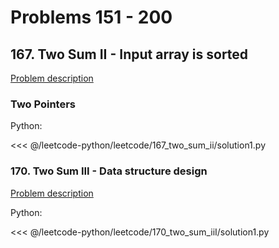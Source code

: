 # Problems 151 - 200

## 167. Two Sum II - Input array is sorted

[Problem description](https://leetcode.com/problems/two-sum-ii-input-array-is-sorted/)

### Two Pointers

Python:

<<< @/leetcode-python/leetcode/167_two_sum_ii/solution1.py

### 170. Two Sum III - Data structure design

[Problem description](https://leetcode.com/problems/two-sum-iii-data-structure-design/)

Python:

<<< @/leetcode-python/leetcode/170_two_sum_iiI/solution1.py
